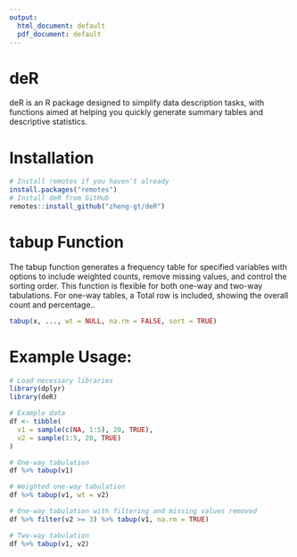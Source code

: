 ```yaml
---
output:
  html_document: default
  pdf_document: default
---
```


# deR

<!-- badges: start -->

<!-- badges: end -->

deR is an R package designed to simplify data description tasks, with functions aimed at helping you quickly generate summary tables and descriptive statistics.

# Installation

``` r
# Install remotes if you haven't already 
install.packages("remotes")
# Install deR from GitHub
remotes::install_github("zheng-gt/deR")
```

# tabup Function

The tabup function generates a frequency table for specified variables with options to include weighted counts, remove missing values, and control the sorting order. This function is flexible for both one-way and two-way tabulations. For one-way tables, a Total row is included, showing the overall count and percentage..

``` r
tabup(x, ..., wt = NULL, na.rm = FALSE, sort = TRUE)
```

# Example Usage:

``` r
# Load necessary libraries
library(dplyr)
library(deR)

# Example data
df <- tibble(
  v1 = sample(c(NA, 1:5), 20, TRUE),
  v2 = sample(1:5, 20, TRUE)
)

# One-way tabulation
df %>% tabup(v1)

# Weighted one-way tabulation
df %>% tabup(v1, wt = v2)

# One-way tabulation with filtering and missing values removed
df %>% filter(v2 >= 3) %>% tabup(v1, na.rm = TRUE)

# Two-way tabulation
df %>% tabup(v1, v2)
```
